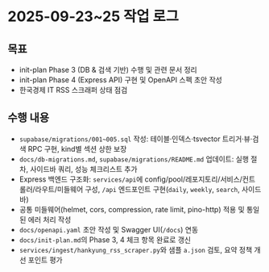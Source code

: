 # 2025-09-23~25 작업 로그

## 목표

- init-plan Phase 3 (DB & 검색 기반) 수행 및 관련 문서 정리
- init-plan Phase 4 (Express API) 구현 및 OpenAPI 스펙 초안 작성
- 한국경제 IT RSS 스크래퍼 상태 점검

## 수행 내용

- `supabase/migrations/001~005.sql` 작성: 테이블·인덱스·tsvector 트리거·뷰·검색 RPC 구현, kind별 섹션 상한 보장
- `docs/db-migrations.md`, `supabase/migrations/README.md` 업데이트: 실행 절차, 사이드바 쿼리, 성능 체크리스트 추가
- Express 백엔드 구조화: `services/api`에 config/pool/레포지토리/서비스/컨트롤러/라우트/미들웨어 구성, `/api` 엔드포인트 구현(`daily`, `weekly`, `search`, 사이드바)
- 공통 미들웨어(helmet, cors, compression, rate limit, pino-http) 적용 및 통일된 에러 처리 작성
- `docs/openapi.yaml` 초안 작성 및 Swagger UI(`/docs`) 연동
- `docs/init-plan.md`의 Phase 3, 4 체크 항목 완료로 갱신
- `services/ingest/hankyung_rss_scraper.py`와 샘플 `a.json` 검토, 요약 정책 개선 포인트 평가

